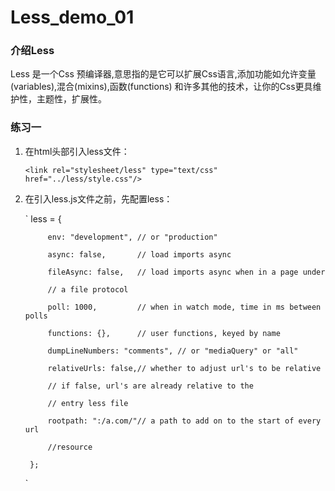 # Less_demo_01
### 介绍Less
   Less 是一个Css 预编译器,意思指的是它可以扩展Css语言,添加功能如允许变量(variables),混合(mixins),函数(functions) 和许多其他的技术，让你的Css更具维护性，主题性，扩展性。
### 练习一
1. 在html头部引入less文件：

    `<link rel="stylesheet/less" type="text/css" href="../less/style.css"/>`
2. 在引入less.js文件之前，先配置less：

    `
        less = {

            env: "development", // or "production"

            async: false,       // load imports async

            fileAsync: false,   // load imports async when in a page under

            // a file protocol

            poll: 1000,         // when in watch mode, time in ms between polls

            functions: {},      // user functions, keyed by name

            dumpLineNumbers: "comments", // or "mediaQuery" or "all"

            relativeUrls: false,// whether to adjust url's to be relative

            // if false, url's are already relative to the

            // entry less file

            rootpath: ":/a.com/"// a path to add on to the start of every url

            //resource

        };
    `